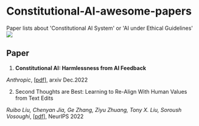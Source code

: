 # Constitutional-AI-awesome-papers
Paper lists about 'Constitutional AI System' or 'AI under Ethical Guidelines'
![](https://img.shields.io/github/last-commit/Timothyxxx/Chain-of-ThoughtsPapers?color=green)

## Paper

1. **Constitutional AI: Harmlessness from AI Feedback**

  *Anthropic*, [[pdf](https://arxiv.org/abs/2212.08073)], arxiv Dec.2022

2. Second Thoughts are Best: Learning to Re-Align With Human Values from Text Edits

  *Ruibo Liu, Chenyan Jia, Ge Zhang, Ziyu Zhuang, Tony X. Liu, Soroush Vosoughi*, [[pdf](https://proceedings.neurips.cc/paper_files/paper/2022/file/01c4593d60a020fed5607944330106b1-Paper-Conference.pdf)], NeurIPS 2022
